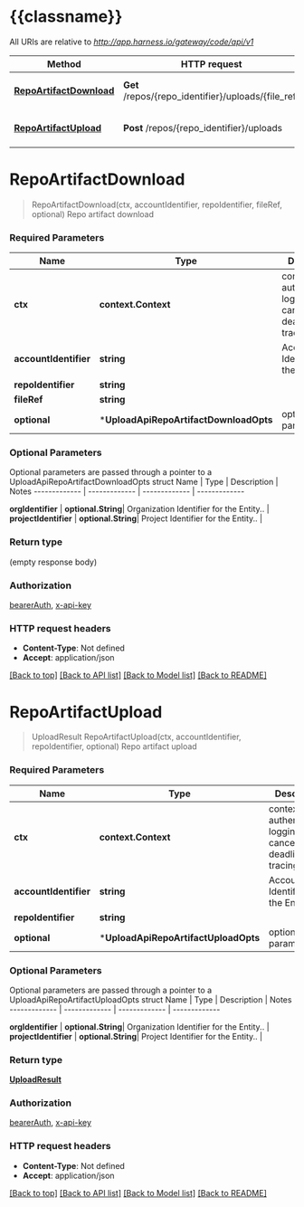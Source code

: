 # {{classname}}

All URIs are relative to *http://app.harness.io/gateway/code/api/v1*

Method | HTTP request | Description
------------- | ------------- | -------------
[**RepoArtifactDownload**](UploadApi.md#RepoArtifactDownload) | **Get** /repos/{repo_identifier}/uploads/{file_ref} | Repo artifact download
[**RepoArtifactUpload**](UploadApi.md#RepoArtifactUpload) | **Post** /repos/{repo_identifier}/uploads | Repo artifact upload

# **RepoArtifactDownload**
> RepoArtifactDownload(ctx, accountIdentifier, repoIdentifier, fileRef, optional)
Repo artifact download

### Required Parameters

Name | Type | Description  | Notes
------------- | ------------- | ------------- | -------------
 **ctx** | **context.Context** | context for authentication, logging, cancellation, deadlines, tracing, etc.
  **accountIdentifier** | **string**| Account Identifier for the Entity.. | 
  **repoIdentifier** | **string**|  | 
  **fileRef** | **string**|  | 
 **optional** | ***UploadApiRepoArtifactDownloadOpts** | optional parameters | nil if no parameters

### Optional Parameters
Optional parameters are passed through a pointer to a UploadApiRepoArtifactDownloadOpts struct
Name | Type | Description  | Notes
------------- | ------------- | ------------- | -------------



 **orgIdentifier** | **optional.String**| Organization Identifier for the Entity.. | 
 **projectIdentifier** | **optional.String**| Project Identifier for the Entity.. | 

### Return type

 (empty response body)

### Authorization

[bearerAuth](../README.md#bearerAuth), [x-api-key](../README.md#x-api-key)

### HTTP request headers

 - **Content-Type**: Not defined
 - **Accept**: application/json

[[Back to top]](#) [[Back to API list]](../README.md#documentation-for-api-endpoints) [[Back to Model list]](../README.md#documentation-for-models) [[Back to README]](../README.md)

# **RepoArtifactUpload**
> UploadResult RepoArtifactUpload(ctx, accountIdentifier, repoIdentifier, optional)
Repo artifact upload

### Required Parameters

Name | Type | Description  | Notes
------------- | ------------- | ------------- | -------------
 **ctx** | **context.Context** | context for authentication, logging, cancellation, deadlines, tracing, etc.
  **accountIdentifier** | **string**| Account Identifier for the Entity.. | 
  **repoIdentifier** | **string**|  | 
 **optional** | ***UploadApiRepoArtifactUploadOpts** | optional parameters | nil if no parameters

### Optional Parameters
Optional parameters are passed through a pointer to a UploadApiRepoArtifactUploadOpts struct
Name | Type | Description  | Notes
------------- | ------------- | ------------- | -------------


 **orgIdentifier** | **optional.String**| Organization Identifier for the Entity.. | 
 **projectIdentifier** | **optional.String**| Project Identifier for the Entity.. | 

### Return type

[**UploadResult**](UploadResult.md)

### Authorization

[bearerAuth](../README.md#bearerAuth), [x-api-key](../README.md#x-api-key)

### HTTP request headers

 - **Content-Type**: Not defined
 - **Accept**: application/json

[[Back to top]](#) [[Back to API list]](../README.md#documentation-for-api-endpoints) [[Back to Model list]](../README.md#documentation-for-models) [[Back to README]](../README.md)

